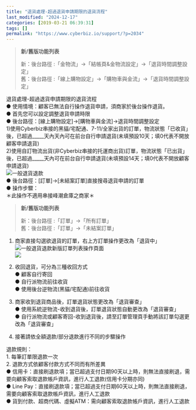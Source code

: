 ```yaml
---
title: "退貨處理-超過退貨申請期限的退貨流程"
last_modified: "2024-12-17"
categories: [2019-03-21 06:39:31]
tags: []
permalink: "https://www.cyberbiz.io/support/?p=2034"
---
```


> **新/舊版功能列表**
>
> 新：後台路徑 :「金物流」→「結帳頁&金物流設定」→「退貨時間調整設定」  
> 舊：後台路徑 :「線上購物設定」→「購物車與金流」→「退貨時間調整設定」

退貨處理-超過退貨申請期限的退貨流程  
● 使用情境：顧客已無法自行操作退貨申請，須商家於後台操作退貨。  
● 首先您可以設定調整退貨申請時限  
● 後台路徑：[線上購物設定]->[購物車與金流]->退貨時間調整設定  
1)使用Cyberbiz串接的黑貓/宅配通、7-11/全家出貨的訂單，物流狀態「已收貨」後，已超過_____天內天內可在前台自行申請退貨(未填預設10天；填0代表不開放顧客申請退貨)  
2)使用自訂物流出貨(非Cyberbiz串接的托運商出貨)訂單，物流狀態「已出貨」後，已超過_____天內可在前台自行申請退貨(未填預設14天；填0代表不開放顧客申請退貨)  
![一般退貨退款](https://www.cyberbiz.co/support/wp-content/uploads/2019/03/退貨退款_14.png)  
● 後台路徑：[訂單]->[未結案訂單]直接搜尋退貨申請的訂單  
● 操作步驟：  
＊此操作不適用串接峰潮倉庫之商家＊  

> **新/舊版功能列表**
>
> 新：後台路徑 :「訂單」→「所有訂單」  
> 舊：後台路徑 :「訂單」→「未結案訂單」

1. 商家直接勾選欲退貨的訂單，右上方訂單操作更改為「退貨中」  
![一般退貨退款](https://www.cyberbiz.co/support/wp-content/uploads/2019/03/退貨退款_15.png)新版訂單列表操作頁面  
![](https://www.cyberbiz.io/support/wp-content/uploads/新版訂單-退貨退款_15.png)

2. 收回退貨，可分為三種收回方式  
● 顧客自行寄回  
● 自行派物流前往收貨  
● 使用後台逆物流(黑貓/宅配通)前往收貨

3. 商家收到退貨商品後，訂單退貨狀態更改為「退貨審查」  
● 使用系統逆物流-收到退貨後，訂單退貨狀態自動更改為「退貨審查」  
● 自行派物流或顧客寄回-收到退貨後，請至訂單管理頁手動將該訂單勾選更改為「退貨審查」

4. 接著請依全額退款/部分退款進行不同的步驟操作

退款規則：  
1\. 每筆訂單限退款一次  
2\. 退款方式依顧客付款方式不同而有所差異  
● 信用卡：直接刷退款項；當已超過支付日期90天以上時，則無法直接刷退，需要向顧客索取退款帳戶資訊，進行人工退款(信用卡分期亦同)  
● Line Pay：直接刷退款項；當已超過支付日期60天以上時，則無法直接刷退，需要向顧客索取退款帳戶資訊，進行人工退款  
● 貨到付款、超商代碼、虛擬ATM：需向顧客索取退款帳戶資訊，進行人工退款

